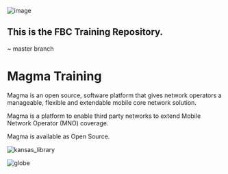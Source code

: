 ![image](https://user-images.githubusercontent.com/59058755/73372326-dfafdd80-426b-11ea-9ed1-7c3c6553b45c.png)

## This is the FBC Training Repository. <br />
~ master branch <br />

# **Magma Training**
Magma is an open source, software platform that gives network operators a manageable, flexible and extendable mobile core network solution.

Magma is a platform to enable third party networks to extend Mobile Network Operator (MNO) coverage.

Magma is available as Open Source. 

![kansas_library](https://assets.atlasobscura.com/media/W1siZiIsInVwbG9hZHMvcGxhY2VfaW1hZ2VzL2UzNWI2MDAxMDk1Y2M0NGE4MzdjYTRkMzZjOGMxY2Q3YmVjYTg2MTkuanBnIl0sWyJwIiwidGh1bWIiLCJ4MzkwPiJdLFsicCIsImNvbnZlcnQiLCItcXVhbGl0eSA4MSAtYXV0by1vcmllbnQiXV0/e35b6001095cc44a837ca4d36c8c1cd7beca8619.jpg)

![globe](https://user-images.githubusercontent.com/59058755/73373621-c7d95900-426d-11ea-93ff-53ca78fddc5e.png)
